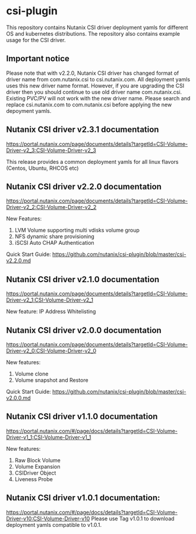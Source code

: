 # csi-plugin

This repository contains  Nutanix CSI driver deployment yamls for different OS
and kubernetes distributions. The repository also contains example usage for
the CSI driver.

## Important notice
Please note that with v2.2.0, Nutanix CSI driver has changed format of driver name from com.nutanix.csi to csi.nutanix.com. All deployment yamls uses this new driver name format. However, if you are upgrading the CSI driver then you should continue to use old driver name com.nutanix.csi. Existing PVC/PV will not work with the new driver name. Please search and replace csi.nutanix.com to com.nutanix.csi before applying the new depoyment yamls.

## Nutanix CSI driver v2.3.1 documentation
https://portal.nutanix.com/page/documents/details?targetId=CSI-Volume-Driver-v2_3:CSI-Volume-Driver-v2_3

This release provides a common deployment yamls for all linux flavors (Centos, Ubuntu, RHCOS etc)

## Nutanix CSI driver v2.2.0 documentation
https://portal.nutanix.com/page/documents/details?targetId=CSI-Volume-Driver-v2_2:CSI-Volume-Driver-v2_2

New Features:
1. LVM Volume supporting multi vdisks volume group
2. NFS dynamic share provisioning
3. iSCSI Auto CHAP Authentication

Quick Start Guide: https://github.com/nutanix/csi-plugin/blob/master/csi-v2.2.0.md

## Nutanix CSI driver v2.1.0 documentation
https://portal.nutanix.com/page/documents/details?targetId=CSI-Volume-Driver-v2_1:CSI-Volume-Driver-v2_1

New feature:
IP Address Whitelisting
 
## Nutanix CSI driver v2.0.0 documentation
https://portal.nutanix.com/page/documents/details?targetId=CSI-Volume-Driver-v2_0:CSI-Volume-Driver-v2_0

New features:
1. Volume clone
2. Volume snapshot and Restore

Quick Start Guide: https://github.com/nutanix/csi-plugin/blob/master/csi-v2.0.0.md

## Nutanix CSI driver v1.1.0 documentation
https://portal.nutanix.com/#/page/docs/details?targetId=CSI-Volume-Driver-v1_1:CSI-Volume-Driver-v1_1

New features:
1. Raw Block Volume
2. Volume Expansion
3. CSIDriver Object
4. Liveness Probe

## Nutanix CSI driver v1.0.1 documentation:
https://portal.nutanix.com/#/page/docs/details?targetId=CSI-Volume-Driver-v10:CSI-Volume-Driver-v10
Please use Tag v1.0.1 to download deployment yamls compatible to v1.0.1. 

